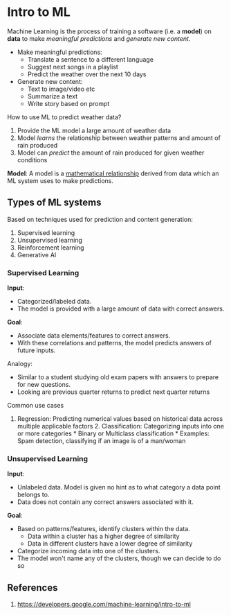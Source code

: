 # Intro to ML
Machine Learning is the process of training a software (i.e. a **model**) on **data** to make _meaningful predictions_ and _generate new content_.
* Make meaningful predictions:
	* Translate a sentence to a different language
	* Suggest next songs in a playlist
	* Predict the weather over the next 10 days
* Generate new content:
  * Text to image/video etc
  * Summarize a text
  * Write story based on prompt

How to use ML to predict weather data?
1. Provide the ML model a large amount of weather data
2. Model _learns_ the relationship between weather patterns and amount of rain produced
3. Model can _predict_ the amount of rain produced for given weather conditions

**Model**: A model is a <ins>mathematical relationship</ins> derived from data which an ML system uses to make predictions.

## Types of ML systems
Based on techniques used for prediction and content generation:
1. Supervised learning
2. Unsupervised learning
3. Reinforcement learning
4. Generative AI

### Supervised Learning
**Input**:
* Categorized/labeled data.
* The model is provided with a large amount of data with correct answers. 

**Goal**:
* Associate data elements/features to correct answers.
* With these correlations and patterns, the model predicts answers of future inputs.
  
Analogy:
  * Similar to a student studying old exam papers with answers to prepare for new questions.
  * Looking are previous quarter returns to predict next quarter returns

Common use cases
  1. Regression: Predicting numerical values based on historical data across multiple applicable factors
	2. Classification: Categorizing inputs into one or more categories
  	* Binary or Multiclass classification
  	* Examples: Spam detection, classifying if an image is of a man/woman

### Unsupervised Learning
**Input**:
* Unlabeled data. Model is given no hint as to what category a data point belongs to.
* Data does not contain any correct answers associated with it.

**Goal**:
* Based on patterns/features, identify clusters within the data.
	* Data within a cluster has a higher degree of similarity
  * Data in different clusters have a lower degree of similarity
* Categorize incoming data into one of the clusters.
* The model won't name any of the clusters, though we can decide to do so

## References
1. https://developers.google.com/machine-learning/intro-to-ml
